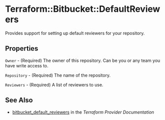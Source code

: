# Terraform::Bitbucket::DefaultReviewers

Provides support for setting up default reviewers for your repository.

## Properties

`Owner` - (Required) The owner of this repository. Can be you or any team you have write access to.

`Repository` - (Required) The name of the repository.

`Reviewers` - (Required) A list of reviewers to use.


## See Also

* [bitbucket_default_reviewers](https://www.terraform.io/docs/providers/bitbucket/r/default_reviewers.html) in the _Terraform Provider Documentation_